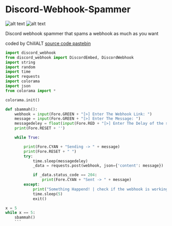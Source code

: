 # Discord-Webhook-Spammer

![alt text](https://i.imgur.com/HJyvi3L.png) ![alt text](https://i.imgur.com/bzrjWH9.png)



Discord webhook spammer that spams a webhook as much as you want

 
coded by ChillALT
[source code pastebin](https://pastebin.com/JgXJ4aEm)

```python 
import discord_webhook
from discord_webhook import DiscordEmbed, DiscordWebhook
import string
import random
import time
import requests
import colorama
import json
from colorama import *

colorama.init()

def sbammah():
    webhook = input(Fore.GREEN + "[>] Enter The Webhook Link: ")
    message = input(Fore.GREEN + "[>] Enter The Message: ")
    messagedeley = float(input(Fore.RED + "[>] Enter The Delay of the spam: "))
    print(Fore.RESET + '')

    while True:

        print(Fore.CYAN + "Sending -> " + message)
        print(Fore.RESET + " ")
        try:
            time.sleep(messagedeley)
            _data = requests.post(webhook, json={'content': message})

            if _data.status_code == 204:
                print(Fore.CYAN + "Sent -> " + message) 
        except:
            print("Something Happend! | check if the webhook is working -> " + webhook)
            time.sleep(5)
            exit()

x = 5
while x == 5:
    sbammah()
    ```
 
